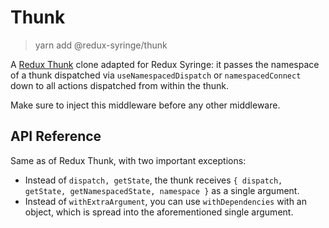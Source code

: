 # Thunk

> yarn add @redux-syringe/thunk

A [Redux Thunk](https://github.com/reduxjs/redux-thunk) clone adapted for Redux Syringe: it passes the namespace of a thunk dispatched via `useNamespacedDispatch` or `namespacedConnect` down to all actions dispatched from within the thunk.

Make sure to inject this middleware before any other middleware.

## API Reference

Same as of Redux Thunk, with two important exceptions:

- Instead of `dispatch, getState`, the thunk receives `{ dispatch, getState, getNamespacedState, namespace }` as a single argument.
- Instead of `withExtraArgument`, you can use `withDependencies` with an object, which is spread into the aforementioned single argument.
